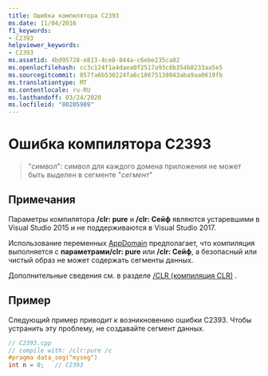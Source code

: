 ```yaml
---
title: Ошибка компилятора C2393
ms.date: 11/04/2016
f1_keywords:
- C2393
helpviewer_keywords:
- C2393
ms.assetid: 4bd95728-e813-4ce8-844a-c6ebe235ca82
ms.openlocfilehash: cc3c124f1a4daea0f2517a93c6b354b8233aa5e5
ms.sourcegitcommit: 857fa6b530224fa6c18675138043aba9aa0619fb
ms.translationtype: MT
ms.contentlocale: ru-RU
ms.lasthandoff: 03/24/2020
ms.locfileid: "80205989"
---
```

# <a name="compiler-error-c2393"></a>Ошибка компилятора C2393

> "*символ*": символ для каждого домена приложения не может быть выделен в сегменте "*сегмент*"

## <a name="remarks"></a>Примечания

Параметры компилятора **/clr: pure** и **/clr: Сейф** являются устаревшими в Visual Studio 2015 и не поддерживаются в Visual Studio 2017.

Использование переменных [AppDomain](../../cpp/appdomain.md) предполагает, что компиляция выполняется с **параметрами/clr: pure** или **/clr: Сейф**, а безопасный или чистый образ не может содержать сегменты данных.

Дополнительные сведения см. в разделе [/CLR (компиляция CLR)](../../build/reference/clr-common-language-runtime-compilation.md) .

## <a name="example"></a>Пример

Следующий пример приводит к возникновению ошибки C2393. Чтобы устранить эту проблему, не создавайте сегмент данных.

```cpp
// C2393.cpp
// compile with: /clr:pure /c
#pragma data_seg("myseg")
int n = 0;   // C2393
```

